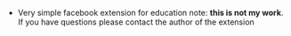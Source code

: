 - Very simple facebook extension for education
note: **this is not my work**. If you have questions please contact the author of the extension
